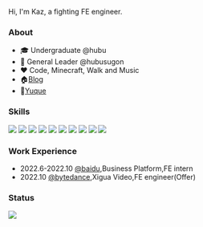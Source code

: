 Hi, I'm Kaz, a fighting FE engineer.

### About

+ 🎓 Undergraduate @hubu
+ 🔆 General Leader @hubusugon
+ ❤️ Code, Minecraft, Walk and Music
+ 🏠[Blog](https://www.objectkaz.cn/)
+ 🦜[Yuque](https://www.yuque.com/objectkaz)

### Skills

![](https://img.shields.io/badge/-JavaScript-yellow?style=flat-square&logo=javascript&logoColor=white)
![](https://img.shields.io/badge/-TypeScript-3178c6?style=flat-square&logo=typescript&logoColor=white)
![](https://img.shields.io/badge/-Vue-42b883?style=flat-square&logo=vue.js&logoColor=white)
![](https://img.shields.io/badge/-React-61dafb?style=flat-square&logo=react&logoColor=282c34)
![](https://img.shields.io/badge/-Webpack-2b3a42?style=flat-square&logo=WEBPACK&logoColor=white)
![](https://img.shields.io/badge/-Vite-646cff?style=flat-square&logo=vite&logoColor=white)
![](https://img.shields.io/badge/-Node.js-026e00?style=flat-square&logo=node.js&logoColor=white)
![](https://img.shields.io/badge/-express-eeeeee?style=flat-square&logo=express&logoColor=black)
![](https://img.shields.io/badge/-koa-33333d?style=flat-square&logo=koa&logoColor=white)
![](https://img.shields.io/badge/-Nest.js-ea2845?style=flat-square&logo=nestjs&logoColor=white)

### Work Experience

+ 2022.6-2022.10 [@baidu](https://github.com/baidu),Business Platform,FE intern
+ 2022.10 [@bytedance](https://github.com/bytedance),Xigua Video,FE engineer(Offer)

### Status

![](https://github-readme-stats.vercel.app/api/?username=object-kaz&show_owner=true)
